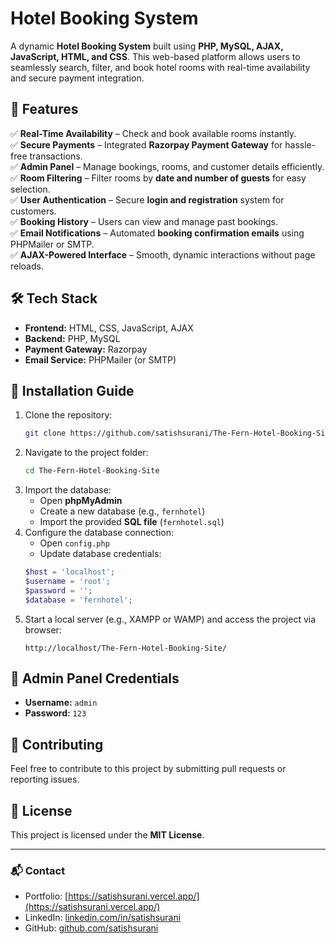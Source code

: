# Hotel Booking System

A dynamic **Hotel Booking System** built using **PHP, MySQL, AJAX, JavaScript, HTML, and CSS**. This web-based platform allows users to seamlessly search, filter, and book hotel rooms with real-time availability and secure payment integration.

## 🚀 Features

✅ **Real-Time Availability** – Check and book available rooms instantly.  
✅ **Secure Payments** – Integrated **Razorpay Payment Gateway** for hassle-free transactions.  
✅ **Admin Panel** – Manage bookings, rooms, and customer details efficiently.  
✅ **Room Filtering** – Filter rooms by **date and number of guests** for easy selection.  
✅ **User Authentication** – Secure **login and registration** system for customers.  
✅ **Booking History** – Users can view and manage past bookings.  
✅ **Email Notifications** – Automated **booking confirmation emails** using PHPMailer or SMTP.  
✅ **AJAX-Powered Interface** – Smooth, dynamic interactions without page reloads.  

## 🛠️ Tech Stack

- **Frontend:** HTML, CSS, JavaScript, AJAX  
- **Backend:** PHP, MySQL  
- **Payment Gateway:** Razorpay  
- **Email Service:** PHPMailer (or SMTP)  

## 📂 Installation Guide

1. Clone the repository:
   ```bash
   git clone https://github.com/satishsurani/The-Fern-Hotel-Booking-Site/
   ```
2. Navigate to the project folder:
   ```bash
   cd The-Fern-Hotel-Booking-Site
   ```
3. Import the database:
   - Open **phpMyAdmin**
   - Create a new database (e.g., `fernhotel`)
   - Import the provided **SQL file** (`fernhotel.sql`)
4. Configure the database connection:
   - Open `config.php`
   - Update database credentials:
   ```php
   $host = 'localhost';
   $username = 'root';
   $password = '';
   $database = 'fernhotel';
   ```
5. Start a local server (e.g., XAMPP or WAMP) and access the project via browser:
   ```
   http://localhost/The-Fern-Hotel-Booking-Site/
   ```

## 🔑 Admin Panel Credentials
- **Username:** `admin`
- **Password:** `123`

## 🤝 Contributing
Feel free to contribute to this project by submitting pull requests or reporting issues.

## 📜 License
This project is licensed under the **MIT License**.

---
### 📬 Contact
- Portfolio: [https://satishsurani.vercel.app/](https://satishsurani.vercel.app/)
- LinkedIn: [linkedin.com/in/satishsurani](https://www.linkedin.com/in/satishsurani)
- GitHub: [github.com/satishsurani](https://github.com/satishsurani)
